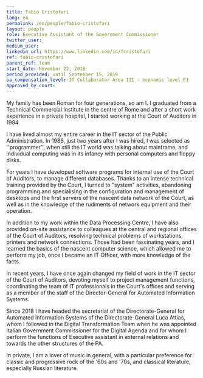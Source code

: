 ```yaml
---
title: Fabio Cristofari
lang: en
permalink: /en/people/fabio-cristofari
layout: people
role: Executive Assistant of the Government Commissioner
twitter_user:
medium_user:
linkedin_url: https://www.linkedin.com/in/fcristofari
ref: fabio-cristofari
parent_ref: team
start_date: November 22, 2018
period_provided: until September 15, 2019
pa_compensation_level: IT Collaborator Area III - economic level F1
approved_by_court: 
---
```

My family has been Roman for four generations, so am I. I graduated from a Technical Commercial Institute in the centre of Rome and after a short work experience in a private hospital, I started working at the Court of Auditors in 1984.

I have lived almost my entire career in the IT sector of the Public Administration. In 1986, just two years after I was hired, I was selected as ''programmer'', when still the IT world was talking about mainframe, and individual computing was in its infancy with personal computers and floppy disks.

For years I have developed software programs for internal use of the Court of Auditors, to manage different databases. Thanks to an intense technical training provided by the Court, I turned to "system" activities, abandoning programming and specialising in the configuration and management of desktops and the first servers of the nascent data network of the Court, as well as in the knowledge of the rudiments of network equipment and their operation.

In addition to my work within the Data Processing Centre, I have also provided on-site assistance to colleagues at the central and regional offices of the Court of Auditors, resolving technical problems of workstations, printers and network connections. Those had been fascinating years, and I learned the basics of the nascent computer science, which allowed me to perform my job, once I became an IT Officer, with more knowledge of the facts.

In recent years, I have once again changed my field of work in the IT sector of the Court of Auditors, devoting myself to project management functions, coordinating the team of IT professionals in the Court's offices and serving as a member of the staff of the Director-General for Automated Information Systems.

Since 2018 I have headed the secretariat of the Directorate-General for Automated Information Systems of the Directorate-General Luca Attias, whom I followed in the Digital Transformation Team when he was appointed Italian Government Commissioner for the Digital Agenda and for whom I perform the functions of Executive assistant in external relations and towards the other structures of the PA.

In private, I am a lover of music in general, with a particular preference for classic and progressive rock of the '60s and '70s, and classical literature, especially Russian literature.

